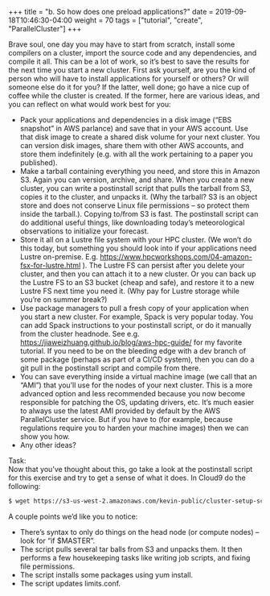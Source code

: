 +++
title = "b. So how does one preload applications?"
date = 2019-09-18T10:46:30-04:00
weight = 70
tags = ["tutorial", "create", "ParallelCluster"]
+++

Brave soul, one day you may have to start from scratch, install some compilers on a cluster, import the source code and any dependencies, and compile it all.  This can be a lot of work, so it’s best to save the results for the next time you start a new cluster.  First ask yourself, are you the kind of person who will have to install applications for yourself or others?  Or will someone else do it for you?  If the latter, well done; go have a nice cup of coffee while the cluster is created.  If the former, here are various ideas, and you can reflect on what would work best for you:

-	Pack your applications and dependencies in a disk image (“EBS snapshot” in AWS parlance) and save that in your AWS account.  Use that disk image to create a shared disk volume for your next cluster.  You can version disk images, share them with other AWS accounts, and store them indefinitely (e.g. with all the work pertaining to a paper you published).
-	Make a tarball containing everything you need, and store this in Amazon S3.  Again you can version, archive, and share.  When you create a new cluster, you can write a postinstall script that pulls the tarball from S3, copies it to the cluster, and unpacks it.  (Why the tarball?  S3 is an object store and does not conserve Linux file permissions – so protect them inside the tarball.). Copying to/from S3 is fast.  The postinstall script can do additional useful things, like downloading today’s meteorological observations to initialize your forecast.
-	Store it all on a Lustre file system with your HPC cluster.  (We won’t do this today, but something you should look into if your applications need Lustre on-premise.  E.g. https://www.hpcworkshops.com/04-amazon-fsx-for-lustre.html ). The Lustre FS can persist after you delete your cluster, and then you can attach it to a new cluster.  Or you can back up the Lustre FS to an S3 bucket (cheap and safe), and restore it to a new Lustre FS next time you need it.  (Why pay for Lustre storage while you’re on summer break?)
-	Use package managers to pull a fresh copy of your application when you start a new cluster.  For example, Spack is very popular today.  You can add Spack instructions to your postinstall script, or do it manually from the cluster headnode.  See e.g. https://jiaweizhuang.github.io/blog/aws-hpc-guide/ for my favorite tutorial.  If you need to be on the bleeding edge with a dev branch of some package (perhaps as part of a CI/CD system), then you can do a git pull in the postinstall script and compile from there.
-	You can save everything inside a virtual machine image (we call that an “AMI”) that you’ll use for the nodes of your next cluster.  This is a more advanced option and less recommended because you now become responsible for patching the OS, updating drivers, etc.  It’s much easier to always use the latest AMI provided by default by the AWS ParallelCluster service.  But if you have to (for example, because regulations require you to harden your machine images) then we can show you how.
-	Any other ideas?

Task:  
Now that you’ve thought about this, go take a look at the postinstall script for this exercise and try to get a sense of what it does.   In Cloud9 do the following:

```bash
$ wget https://s3-us-west-2.amazonaws.com/kevin-public/cluster-setup-script.sh
```
A couple points we’d like you to notice:

- There’s syntax to only do things on the head node (or compute nodes) – look for “if $MASTER”.
- The script pulls several tar balls from S3 and unpacks them.  It then performs a few housekeeping tasks like writing job scripts, and fixing file permissions.
- The script installs some packages using yum install.
-	The script updates limits.conf.





